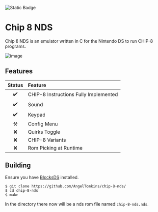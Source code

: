 ![Static Badge](https://img.shields.io/badge/angeltomkins%2Fchip--8--nds-red?logo=Github&label=github.com%2F)
# Chip 8 NDS
Chip 8 NDS is an emulator written in C for the Nintendo DS to run CHIP-8 programs.

![image](https://github.com/AngelTomkins/chip-8-nds/assets/67720650/77d424fe-cbbe-4cad-aa4b-8512beb799ad)

## Features

| Status | Feature |
| :-----: | :------ |
| ✔️ | CHIP-8 Instructions Fully Implemented |
| ✔️ | Sound |
| ✔️ | Keypad |
| ⚒️ | Config Menu |
| ❌ | Quirks Toggle |
| ❌ | CHIP-8 Variants |
| ❌ | Rom Picking at Runtime |

## Building
Ensure you have [BlocksDS](https://blocksds.github.io/docs/) installed.
```
$ git clone https://github.com/AngelTomkins/chip-8-nds/
$ cd chip-8-nds
$ make
```
In the directory there now will be a nds rom file named `chip-8-nds.nds`.

